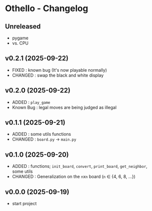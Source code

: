 # Othello - Changelog

## Unreleased
- pygame
- vs. CPU

## v0.2.1 (2025-09-22)
- FIXED : known bug (It's now playable normally)
- CHANGED : swap the black and white display

## v0.2.0 (2025-09-22)
- ADDED : `play_game`
- Known Bug : legal moves are being judged as illegal

## v0.1.1 (2025-09-21)
- ADDED : some utils functions
- CHANGED : `board.py` -> `main.py`

## v0.1.0 (2025-09-20)
- ADDED : functions; `init_board`, `convert`, `print_board`, `get_neighbor`, some utils
- CHANGED : Generalization on the `n`x`n` board (`n` ∈ {4, 6, 8, ...})

## v0.0.0 (2025-09-19)
- start project